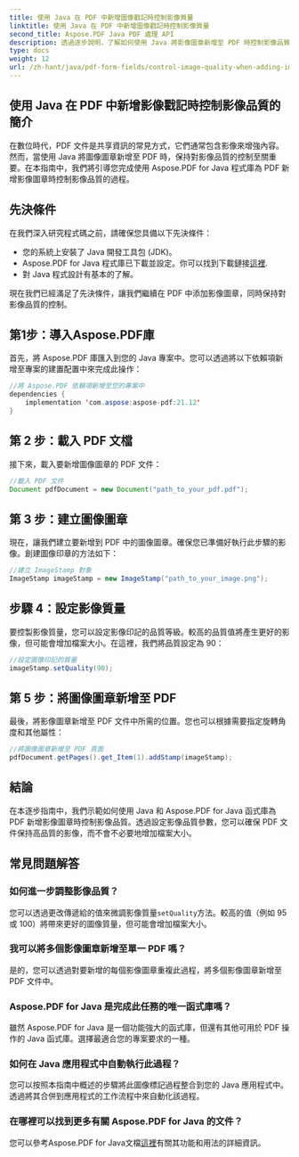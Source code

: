 ```yaml
---
title: 使用 Java 在 PDF 中新增圖像戳記時控制影像質量
linktitle: 使用 Java 在 PDF 中新增圖像戳記時控制影像質量
second_title: Aspose.PDF Java PDF 處理 API
description: 透過逐步說明，了解如何使用 Java 將影像圖章新增至 PDF 時控制影像品質。
type: docs
weight: 12
url: /zh-hant/java/pdf-form-fields/control-image-quality-when-adding-image-stamp-in-pdf-using-java/
---
```


## 使用 Java 在 PDF 中新增影像戳記時控制影像品質的簡介

在數位時代，PDF 文件是共享資訊的常見方式，它們通常包含影像來增強內容。然而，當使用 Java 將圖像圖章新增至 PDF 時，保持對影像品質的控制至關重要。在本指南中，我們將引導您完成使用 Aspose.PDF for Java 程式庫為 PDF 新增影像圖章時控制影像品質的過程。

## 先決條件

在我們深入研究程式碼之前，請確保您具備以下先決條件：

- 您的系統上安裝了 Java 開發工具包 (JDK)。
-  Aspose.PDF for Java 程式庫已下載並設定。你可以找到下載鏈接[這裡](https://releases.aspose.com/pdf/java/).
- 對 Java 程式設計有基本的了解。

現在我們已經滿足了先決條件，讓我們繼續在 PDF 中添加影像圖章，同時保持對影像品質的控制。

## 第1步：導入Aspose.PDF庫

首先，將 Aspose.PDF 庫匯入到您的 Java 專案中。您可以透過將以下依賴項新增至專案的建置配置中來完成此操作：

```java
//將 Aspose.PDF 依賴項新增至您的專案中
dependencies {
    implementation 'com.aspose:aspose-pdf:21.12'
}
```

## 第 2 步：載入 PDF 文檔

接下來，載入要新增圖像圖章的 PDF 文件：

```java
//載入 PDF 文件
Document pdfDocument = new Document("path_to_your_pdf.pdf");
```

## 第 3 步：建立圖像圖章

現在，讓我們建立要新增到 PDF 中的圖像圖章。確保您已準備好執行此步驟的影像。創建圖像印章的方法如下：

```java
//建立 ImageStamp 對象
ImageStamp imageStamp = new ImageStamp("path_to_your_image.png");
```

## 步驟 4：設定影像質量

要控製影像質量，您可以設定影像印記的品質等級。較高的品質值將產生更好的影像，但可能會增加檔案大小。在這裡，我們將品質設定為 90：

```java
//設定圖像印記的質量
imageStamp.setQuality(90);
```

## 第 5 步：將圖像圖章新增至 PDF

最後，將影像圖章新增至 PDF 文件中所需的位置。您也可以根據需要指定旋轉角度和其他屬性：

```java
//將圖像圖章新增至 PDF 頁面
pdfDocument.getPages().get_Item(1).addStamp(imageStamp);
```

## 結論

在本逐步指南中，我們示範如何使用 Java 和 Aspose.PDF for Java 函式庫為 PDF 新增影像圖章時控制影像品質。透過設定影像品質參數，您可以確保 PDF 文件保持高品質的影像，而不會不必要地增加檔案大小。

## 常見問題解答

### 如何進一步調整影像品質？

您可以透過更改傳遞給的值來微調影像質量`setQuality`方法。較高的值（例如 95 或 100）將帶來更好的圖像質量，但可能會增加檔案大小。

### 我可以將多個影像圖章新增至單一 PDF 嗎？

是的，您可以透過對要新增的每個影像圖章重複此過程，將多個影像圖章新增至 PDF 文件中。

### Aspose.PDF for Java 是完成此任務的唯一函式庫嗎？

雖然 Aspose.PDF for Java 是一個功能強大的函式庫，但還有其他可用於 PDF 操作的 Java 函式庫。選擇最適合您的專案要求的一種。

### 如何在 Java 應用程式中自動執行此過程？

您可以按照本指南中概述的步驟將此圖像標記過程整合到您的 Java 應用程式中。透過將其合併到應用程式的工作流程中來自動化該過程。

### 在哪裡可以找到更多有關 Aspose.PDF for Java 的文件？

您可以參考Aspose.PDF for Java文檔[這裡](https://reference.aspose.com/pdf/java/)有關其功能和用法的詳細資訊。